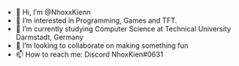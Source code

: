 - 👋 Hi, I’m @NhoxxKienn
- 👀 I’m interested in Programming, Games and TFT.
- 🌱 I’m currently studying Computer Science at Technical University Darmstadt, Germany
- 💞️ I’m looking to collaborate on making something fun
- 📫 How to reach me: Discord NhoxKien#0631

<!---
NhoxxKienn/NhoxxKienn is a ✨ special ✨ repository because its `README.md` (this file) appears on your GitHub profile.
You can click the Preview link to take a look at your changes.
--->
